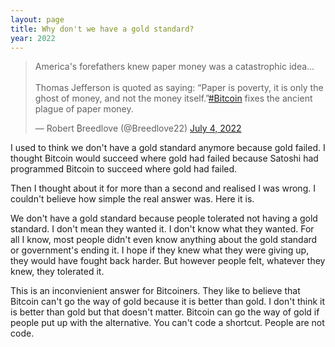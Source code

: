 ```yaml
---
layout: page
title: Why don't we have a gold standard?
year: 2022
---
```


<blockquote class="twitter-tweet"><p lang="en" dir="ltr">America&#39;s forefathers knew paper money was a catastrophic idea...<br><br>Thomas Jefferson is quoted as saying: “Paper is poverty, it is only the ghost of money, and not the money itself.”<a href="https://twitter.com/hashtag/Bitcoin?src=hash&amp;ref_src=twsrc%5Etfw">#Bitcoin</a> fixes the ancient plague of paper money.</p>&mdash; Robert ₿reedlove (@Breedlove22) <a href="https://twitter.com/Breedlove22/status/1544031698295263232?ref_src=twsrc%5Etfw">July 4, 2022</a></blockquote> <script async src="https://platform.twitter.com/widgets.js" charset="utf-8"></script>

I used to think we don't have a gold standard anymore because gold failed. I thought Bitcoin would succeed where gold had failed
because Satoshi had programmed Bitcoin to succeed where gold had failed.

Then I thought about it for more than a second and realised I was wrong. I couldn't believe
how simple the real answer was. Here it is.

We don't have a gold standard because people tolerated not having a gold standard. I don't mean
they wanted it. I don't know what they wanted. For all I know, most people didn't even know anything about the gold standard or
government's ending it. I hope if they knew what they were giving up, they would have fought back 
harder. But however people felt, whatever they knew, they tolerated it.

This is an inconvienient answer for Bitcoiners. They like to believe that Bitcoin can't
go the way of gold because it is better than gold. I don't think it is better than gold but that doesn't matter. Bitcoin can
go the way of gold if people put up with the alternative. You can't code a shortcut. People are not code.




